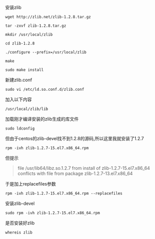 安装zlib

`wget http://zlib.net/zlib-1.2.8.tar.gz`

`tar -zxvf zlib-1.2.8.tar.gz`

`mkdir /usr/local/zlib`

`cd zlib-1.2.8`

`./configure --prefix=/usr/local/zlib`

`make`

`sudo make install`

新建zlib.conf

`sudo vi /etc/ld.so.conf.d/zlib.conf`

加入以下内容

`/usr/local/zlib/lib`

加载刚才编译安装的zlib生成的库文件

`sudo ldconfig`

但由于centos的zlib-devel找不到1.2.8的源码,所以这里我就安装了1.2.7

`rpm -ivh zlib-1.2.7-15.el7.x86_64.rpm`

但提示
>file /usr/lib64/libz.so.1.2.7 from install of zlib-1.2.7-15.el7.x86_64 conflicts with file from package zlib-1.2.7-13.el7.x86_64

于是加上replacefiles参数

`rpm -ivh zlib-1.2.7-15.el7.x86_64.rpm --replacefiles`


安装zlib-devel

`sudo rpm -ivh zlib-1.2.7-15.el7.x86_64.rpm`

是否安装好zlib

`whereis zlib`
